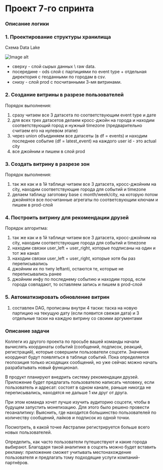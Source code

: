 # Проект 7-го спринта

### Описание логики

### 1. Проектирование структуры хранилища
Схема Data Lake

![Image alt](https://github.com/makoloff/data_engineering/blob/main/7.%20Data_lake/img/data_lake.jpg)

- сверху - слой сырых данных \ raw data.
- посередине - ods слой с партициями по event type + отдельная директория с геоданными по городам в csv.
- снизу - слой prod с посчитанными 3-мя витринами.


### 2. Создание витрины в разрезе пользователей

Порядок выполнения:
1. сразу читаем все 3 датасета по соответствующим event type и дате
2. для всех трех датасетов делаем кросс-джойн на города и находим соответствующий город и нужный timezone (предварительно считаем его на нулевом этапе)
3. через union объединяем все датасеты (в df = events) и находим последнее событие (df = latest_event) на каждого user id - это actual city
4. все джойним и пишем в слой prod



### 3. Создать витрину в разрезе зон

Порядок выполнения:
1. так же как и в 1й таблице читаем все 3 датасета, кросс-джойним на city, находим соответствующие города для событий и timezone
2. делаем таблицу заготовку base с month/week/city, на которую потом джойнятся все посчитанные агрегаты по соответсвующим ключам и пишем в prod-слой


### 4. Построить витрину для рекомендации друзей

Порядок алгоритма:
1. так же как и в 1й таблице читаем все 3 датасета, кросс-джойним на city, находим соответствующие города для событий и timezone
2. находим связки user_left + user_right, которые подписаны на один и тот же канал
3. находим связки user_left + user_right, которые хотя бы раз переписывались
4. джойним их по типу leftanti, остаются те, которые не переписывались ранее
5. джойним инфу по последнему событию и находим город, если города совпадают, то оставляем запись и пишем в prod-слой


### 5. Автоматизировать обновление витрин

1. составлен DAG, прописаны внутри 4 таски: таска на новую партицию на текущую дату (если появится свежая дата) и 3 отдельные таски на каждую витрину со своими аргументами





### Описание задачи
Коллеги из другого проекта по просьбе вашей команды начали вычислять координаты событий (сообщений, подписок, реакций, регистраций), которые совершили пользователи соцсети. 
Значения координат будут появляться в таблице событий. Пока определяется геопозиция только исходящих сообщений, но уже сейчас можно начать разрабатывать новый функционал.

В продукт планируют внедрить систему рекомендации друзей. Приложение будет предлагать пользователю написать человеку, если пользователь и адресат:
состоят в одном канале, раньше никогда не переписывались, находятся не дальше 1 км друг от друга.

При этом команда хочет лучше изучить аудиторию соцсети, чтобы в будущем запустить монетизацию. Для этого было решено провести геоаналитику:
Выяснить, где находится большинство пользователей по количеству сообщений, лайков и подписок из одной точки.

Посмотреть, в какой точке Австралии регистрируется больше всего новых пользователей.

Определить, как часто пользователи путешествуют и какие города выбирают.
Благодаря такой аналитике в соцсеть можно будет вставить рекламу: приложение сможет учитывать местонахождение пользователя и предлагать тому подходящие услуги компаний-партнёров. 
